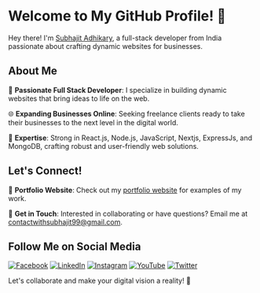 # Welcome to My GitHub Profile! 🚀

Hey there! I'm [Subhajit Adhikary](https://www.linkedin.com/in/subhajit-adhikary/), a full-stack developer from India passionate about crafting dynamic websites for businesses.

## About Me

🌟 **Passionate Full Stack Developer**: I specialize in building dynamic websites that bring ideas to life on the web.

🌐 **Expanding Businesses Online**: Seeking freelance clients ready to take their businesses to the next level in the digital world.

💼 **Expertise**: Strong in React.js, Node.js, JavaScript, Nextjs, ExpressJs, and MongoDB, crafting robust and user-friendly web solutions.

## Let's Connect!

🔗 **Portfolio Website**: Check out my [portfolio website](https://personal-portfolio-subhajit.vercel.app/) for examples of my work.

📧 **Get in Touch**: Interested in collaborating or have questions? Email me at [contactwithsubhajit99@gmail.com](mailto:contactwithsubhajit99@gmail.com).

## Follow Me on Social Media

[![Facebook](https://img.shields.io/badge/Facebook-1877F2?style=for-the-badge&logo=facebook&logoColor=white)](https://www.facebook.com/webdevsubhajit)
[![LinkedIn](https://img.shields.io/badge/LinkedIn-0077B5?style=for-the-badge&logo=linkedin&logoColor=white)](https://www.linkedin.com/in/subhajit-adhikary/)
[![Instagram](https://img.shields.io/badge/Instagram-E4405F?style=for-the-badge&logo=instagram&logoColor=white)](https://www.instagram.com/webdevsubhajit)
[![YouTube](https://img.shields.io/badge/YouTube-FF0000?style=for-the-badge&logo=youtube&logoColor=white)](https://www.youtube.com/@subhajitadhikary-99)
[![Twitter](https://img.shields.io/badge/Twitter-1DA1F2?style=for-the-badge&logo=twitter&logoColor=white)](https://twitter.com/WebDevSubhajit)

Let's collaborate and make your digital vision a reality! 🌟
